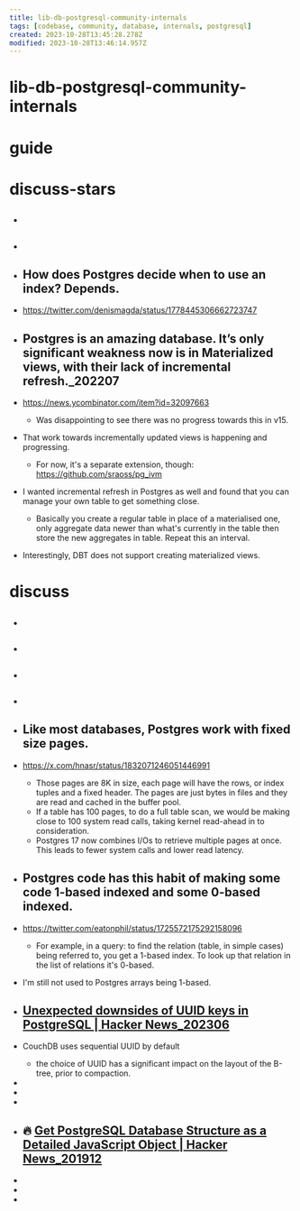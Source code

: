 ```yaml
---
title: lib-db-postgresql-community-internals
tags: [codebase, community, database, internals, postgresql]
created: 2023-10-28T13:45:28.278Z
modified: 2023-10-28T13:46:14.957Z
---
```


# lib-db-postgresql-community-internals

# guide

# discuss-stars
- ## 

- ## 

- ## How does Postgres decide when to use an index? Depends.
- https://twitter.com/denismagda/status/1778445306662723747

- ## Postgres is an amazing database. It’s only significant weakness now is in Materialized views, with their lack of incremental refresh._202207
- https://news.ycombinator.com/item?id=32097663
  - Was disappointing to see there was no progress towards this in v15.
- That work towards incrementally updated views is happening and progressing. 
  - For now, it's a separate extension, though: https://github.com/sraoss/pg_ivm
- I wanted incremental refresh in Postgres as well and found that you can manage your own table to get something close.
  - Basically you create a regular table in place of a materialised one, only aggregate data newer than what's currently in the table then store the new aggregates in table. Repeat this an interval.
- Interestingly, DBT does not support creating materialized views.

# discuss
- ## 

- ## 

- ## 

- ## 

- ## Like most databases, Postgres work with fixed size pages. 
- https://x.com/hnasr/status/1832071246051446991
  - Those pages are 8K in size, each page will have the rows, or index tuples and a fixed header. The pages are just bytes in files and they are read and cached in the buffer pool.
  - If a table has 100 pages, to do a full table scan, we would be making close to 100 system read calls, taking kernel read-ahead in to consideration. 
  - Postgres 17 now combines I/Os to retrieve multiple pages at once. This leads to fewer system calls and lower read latency.

- ## Postgres code has this habit of making some code 1-based indexed and some 0-based indexed.
- https://twitter.com/eatonphil/status/1725572175292158096
  - For example, in a query: to find the relation (table, in simple cases) being referred to, you get a 1-based index. To look up that relation in the list of relations it's 0-based.
- I'm still not used to Postgres arrays being 1-based.

- ## [Unexpected downsides of UUID keys in PostgreSQL | Hacker News_202306](https://news.ycombinator.com/item?id=36429986)
- CouchDB uses sequential UUID by default
  - the choice of UUID has a significant impact on the layout of the B-tree, prior to compaction.

- 
- 
- 

- ## 🔥 [Get PostgreSQL Database Structure as a Detailed JavaScript Object | Hacker News_201912](https://news.ycombinator.com/item?id=21714500)
- 
- 
- 
